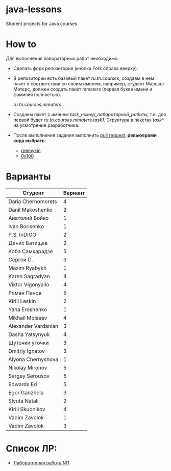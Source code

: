 # java-lessons
Student projects for Java courses

# How to

Для выполнения лабораторных работ необходимо:
- Сделать форк репозитория (кнопка Fork справа вверху).
- В репозитории есть базовый пакет *ru.tn.courses*, создаем в нем пакет в соответствии со своим именем,
например, студент Маршал Мэтерс, должен создать пакет mmaters (первая буква имени и фамилия полностью).

    *ru.tn.courses.mmaters*

- Создаем пакет c именем *task_номер_лабараторной_работы*, т.е. для первой будет
*ru.tn.courses.mmaters.task1*. 
Структура в пакетах *task** на усмотрение разработчика.
- После выполнения задания выполнить [pull request](https://github.com/0x100/java-lessons/compare), **ревьюерами кода выбрать**:
    - [rnemykin](https://github.com/rnemykin)
    - [0x100](https://github.com/0x100)

# Варианты
| Студент | Вариант |
| ------ | ------ |
| Daria Chernomorets  | 4 |
| Danil Makoshenko    | 2 |
| Анатолий Бойко      | 1 |
| Ivan Borisenko      | 1 |
| P.S. InDIGO         | 2 |
| Денис Батищев       | 2 |
| Коба Самхарадзе     | 5 |
| Сергей С.           | 3 |
| Maxim Ryabykh       | 1 |
| Karen Sagradyan     | 4 |
| Viktor Vigonyailo   | 4 |
| Роман Панов         | 5 |
| Kirill Leskin       | 2 |
| Yana Eroshenko      | 1 |
| Mikhail Moiseev     | 4 |
| Alexander Vardanian | 3 |
| Dasha Yatsynyuk     | 4 |
| Шуточки уточки      | 3 |
| Dmitriy Ignatov     | 3 |
| Alyona Chernyshova  | 1 |
| Nikolay Mironov     | 5 |
| Sergey Serousov     | 5 |
| Edwards Ed          | 5 |
| Egor Ganzhela       | 3 |
| Slyuta Natali       | 2 |
| Kirill Skubnikov    | 4 |
| Vadim Zavolok       | 1 |
| Vadim Zavolok       | 3 |

# Список ЛР:
- [Лабораторная работа №1](https://github.com/0x100/java-lessons/wiki/task1)
